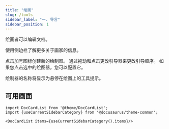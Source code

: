 ```yaml
---
title: "绘画"
slug: /tools
sidebar_label: "一. 导言"
sidebar_position: 1
---
```



绘画者可以编辑文档。

使用侧边栏了解更多关于画家的信息。

点击加号图标创建新的绘制器。 通过拖动和点击更改引导器来更改引导顺序。 如果您点击选中的绘图器，您可以配置它。

绘制器的名称将显示为悬停在绘图上的工具提示。

## 可用画面

```mdx-code-block
import DocCardList from '@theme/DocCardList';
import {useCurrentSidebarCategory} from '@docusaurus/theme-common';

<DocCardList items={useCurrentSidebarCategory().items}/>
```

